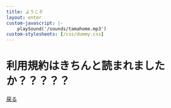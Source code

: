 ```yaml
---
title: ようこそ
layout: enter
custom-javascript: |-
    playSound('/sounds/tamahome.mp3')
custom-stylesheets: [/css/dummy.css]
---
```


<h1>利用規約はきちんと読まれましたか？？？？？</h1>

<a href="./">戻る</a>

<h1 id="timer"></h1>